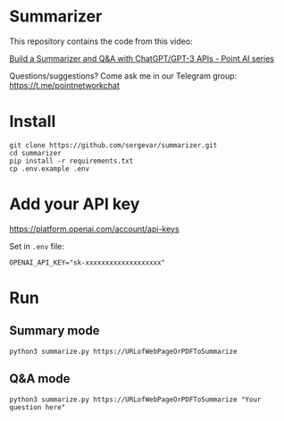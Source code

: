 # Summarizer

This repository contains the code from this video:

[Build a Summarizer and Q&A with ChatGPT/GPT-3 APIs - Point AI series](https://youtu.be/OgSpLwTVyHQ)

Questions/suggestions? Come ask me in our Telegram group: https://t.me/pointnetworkchat

# Install

```
git clone https://github.com/sergevar/summarizer.git
cd summarizer
pip install -r requirements.txt
cp .env.example .env
```

# Add your API key

https://platform.openai.com/account/api-keys

Set in `.env` file:

`OPENAI_API_KEY="sk-xxxxxxxxxxxxxxxxxxx"`

# Run

## Summary mode

```
python3 summarize.py https://URLofWebPageOrPDFToSummarize
```

## Q&A mode

```
python3 summarize.py https://URLofWebPageOrPDFToSummarize "Your question here"
```
